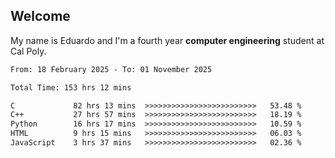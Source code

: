 ## Welcome

 My name is Eduardo and I'm a fourth year **computer engineering** student at Cal Poly.

<!--START_SECTION:waka-->

```txt
From: 18 February 2025 - To: 01 November 2025

Total Time: 153 hrs 12 mins

C             82 hrs 13 mins  >>>>>>>>>>>>>>>>>>>>>>>>>   53.48 %
C++           27 hrs 57 mins  >>>>>>>>>>>>>>>>>>>>>>>>>   18.19 %
Python        16 hrs 17 mins  >>>>>>>>>>>>>>>>>>>>>>>>>   10.59 %
HTML          9 hrs 15 mins   >>>>>>>>>>>>>>>>>>>>>>>>>   06.03 %
JavaScript    3 hrs 37 mins   >>>>>>>>>>>>>>>>>>>>>>>>>   02.36 %
```

<!--END_SECTION:waka-->

<!--
**lalog12/lalog12** is a ✨ _special_ ✨ repository because its `README.md` (this file) appears on your GitHub profile.

Here are some ideas to get you started:

- 🔭 I’m currently working on ...
- 🌱 I’m currently learning ...
- 👯 I’m looking to collaborate on ...
- 🤔 I’m looking for help with ...
- 💬 Ask me about ...
- 📫 How to reach me: ...
- 😄 Pronouns: ...
- ⚡ Fun fact: ...
-->
